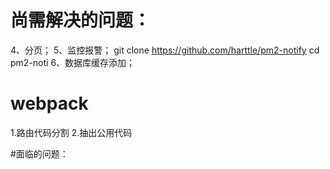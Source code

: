 # 尚需解决的问题：
4、分页；
5、监控报警；
git clone https://github.com/harttle/pm2-notify cd pm2-noti
6、数据库缓存添加；

# webpack
1.路由代码分割
2.抽出公用代码

#面临的问题：






